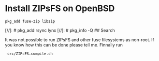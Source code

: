 # Install ZIPsFS on OpenBSD

    pkg_add fuse-zip libzip

[//]: # pkg_add  rsync lynx
[//]: # pkg_info -Q    ## Search



It was not possible to run ZIPsFS and other fuse filesystems  as non-root.
If you know how this can be done please tell me.
Finnally run

     src/ZIPsFS.compile.sh
